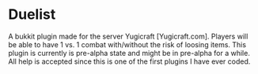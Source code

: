 Duelist
=======

A bukkit plugin made for the server Yugicraft [Yugicraft.com]. 
Players will be able to have 1 vs. 1 combat with/without the risk of loosing items. 
This plugin is currently is pre-alpha state and might be in pre-alpha for a while.
All help is accepted since this is one of the first plugins I have ever coded.
